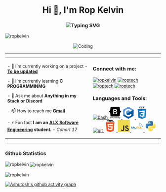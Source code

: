 <h1 align="center">Hi 👋, I'm Rop Kelvin</h1>
<h3 align="center">
  <img src="https://readme-typing-svg.demolab.com/?lines=I'm+a+dedicated+software+Engineer.&font=Fira%20Code&center=true&width=400&height=50&duration=4000&pause=300" alt="Typing SVG">
</h3>

<p align="left"> <img src="https://komarev.com/ghpvc/?username=ropkelvin&label=Profile%20views&color=0e75b6&style=flat" alt="ropkelvin" /> </p>
<p align="center"> <img align= "center" alt="Coding" width="500" src="https://cdn.dribbble.com/users/1162077/screenshots/3848914/media/320984a9ca58b3c73274c9259ecf6de8.gif"> </p>

---

<table>
  <tr>
    <td>
      <p> - 🔭 I’m currently working on a project - <b> <a href="https://github.com/ropkelvin"> To be updated </a></b></p>
      <p> - 🌱 I’m currently learning <b> C PROGRAMMINMG </b></p>
      <p> - 💬 Ask me about <b> Anything in my Stack or Discord </b></p>
      <p> - 📫 How to reach me <b> <a href="mailto:kropchir@gmail.com"> Gmail </a></b></p>
      <p> - ⚡ Fun fact <b> I am an <a href="https://alxafrica.com/software-engineering">ALX Software Engineering</a> student. </b> - <em> Cohort 17 </em></p>
    </td>
    <td>
      <h3 align="left">Connect with me:</h3>
      <p align="left">
<a href="https://linkedin.com/in/ropkelvin" target="blank"><img align="center" src="https://raw.githubusercontent.com/rahuldkjain/github-profile-readme-generator/master/src/images/icons/Social/linked-in-alt.svg" alt="ropkelvin" height="30" width="40" /></a>
<a href="https://twitter.com/roptech1" target="blank"><img align="center" src="https://raw.githubusercontent.com/rahuldkjain/github-profile-readme-generator/master/src/images/icons/Social/twitter.svg" alt="roptech" height="30" width="40" /></a>
<a href="https://fb.com/roptech1" target="blank"><img align="center" src="https://raw.githubusercontent.com/rahuldkjain/github-profile-readme-generator/master/src/images/icons/Social/facebook.svg" alt="roptech" height="30" width="40" /></a>
<a href="https://discordapp.com/users/1150764147915640892" target="blank"><img align="center" src="https://raw.githubusercontent.com/rahuldkjain/github-profile-readme-generator/master/src/images/icons/Social/discord.svg" alt="roptech" height="30" width="40" /></a>
      </p>
      <h3 align="left">Languages and Tools:</h3>
      <p align="left"> <a href="https://www.gnu.org/software/bash/" target="_blank" rel="noreferrer"> <img src="https://www.vectorlogo.zone/logos/gnu_bash/gnu_bash-icon.svg" alt="bash" width="40" height="40"/> </a> <a href="https://getbootstrap.com" target="_blank" rel="noreferrer"> <img src="https://raw.githubusercontent.com/devicons/devicon/master/icons/bootstrap/bootstrap-plain-wordmark.svg" alt="bootstrap" width="40" height="40"/> </a> <a href="https://www.cprogramming.com/" target="_blank" rel="noreferrer"> <img src="https://raw.githubusercontent.com/devicons/devicon/master/icons/c/c-original.svg" alt="c" width="40" height="40"/> </a> <a href="https://www.w3schools.com/css/" target="_blank" rel="noreferrer"> <img src="https://raw.githubusercontent.com/devicons/devicon/master/icons/css3/css3-original-wordmark.svg" alt="css3" width="40" height="40"/> </a> <a href="https://git-scm.com/" target="_blank" rel="noreferrer"> <img src="https://www.vectorlogo.zone/logos/git-scm/git-scm-icon.svg" alt="git" width="40" height="40"/> </a> <a href="https://www.w3.org/html/" target="_blank" rel="noreferrer"> <img src="https://raw.githubusercontent.com/devicons/devicon/master/icons/html5/html5-original-wordmark.svg" alt="html5" width="40" height="40"/> </a> <a href="https://developer.mozilla.org/en-US/docs/Web/JavaScript" target="_blank" rel="noreferrer"> <img src="https://raw.githubusercontent.com/devicons/devicon/master/icons/javascript/javascript-original.svg" alt="javascript" width="40" height="40"/> </a> <a href="https://www.mysql.com/" target="_blank" rel="noreferrer"> <img src="https://raw.githubusercontent.com/devicons/devicon/master/icons/mysql/mysql-original-wordmark.svg" alt="mysql" width="40" height="40"/> </a> <a href="https://www.python.org" target="_blank" rel="noreferrer"> <img src="https://raw.githubusercontent.com/devicons/devicon/master/icons/python/python-original.svg" alt="python" width="40" height="40"/> </a> <a href="https://reactjs.org/" target="_blank" rel="noreferrer">
      </p>
    </td>
  </tr>
</table>

___

<!--
<p><img align="left" src="https://github-readme-stats.vercel.app/api/top-langs?username=ropkelvin&show_icons=true&locale=en&layout=compact" alt="ropkelvin" /></p>

<p>&nbsp;<img align="center" src="https://github-readme-stats.vercel.app/api?username=ropkelvin&show_icons=true&locale=en" alt="ropkelvin"/></p>

<p><img align="center" src="https://github-readme-streak-stats.herokuapp.com/?user=ropkelvin&" alt="ropkelvin" /></p> -->


### Github Statistics

<p><img align="left" src="https://github-readme-stats.vercel.app/api/top-langs?username=ropkelvin&show_icons=true&locale=en&layout=compact" alt="ropkelvin" /></p>

<p>&nbsp;<img align="center" src="https://github-readme-stats.vercel.app/api?username=ropkelvin&show_icons=true&locale=en" alt="ropkelvin" /></p>

<p><img align="center" src="https://github-readme-streak-stats.herokuapp.com/?user=ropkelvin&" alt="ropkelvin" /></p>

<!--
<table>
  <tr>
    <td>
       <a href="https://github.com/ropkelvin"><img alt="Github Statistics" src="https://github-readme-stats.vercel.app/api?username=ropkelvin&show_icons=true&count_private=true&theme=react&hide_border=true&bg_color=1d2a3a" /></a>
    </td>
    <td>
       <a href="http://www.github.com/ropkelvin"><img src="https://github-readme-streak-stats.herokuapp.com/?user=ropkelvin&stroke=ffffff&background=1d2a3a&ring=5BCDEC&fire=5BCDEC&currStreakNum=ffffff&currStreakLabel=5BCDEC&sideNums=ffffff&sideLabels=ffffff&dates=ffffff&hide_border=true" /></a>
    </td>
    <td>
      <a href="https://github.com/ropkelvin"><img alt="Top languages used" src="https://github-readme-stats.vercel.app/api/top-langs/?username=ropkelvin&langs_count=6&count_private=true&layout=compact&theme=react&hide_border=true&bg_color=1d2a3a"/></a>
    </td>
  </tr>
</table> -->

[![Ashutosh's github activity graph](https://github-readme-activity-graph.vercel.app/graph?username=ropkelvin&theme=xcode)](https://github.com/ropkelvin/github-readme-activity-graph)